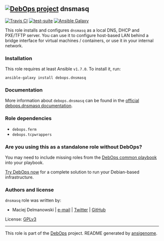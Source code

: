 ## [![DebOps project](http://debops.org/images/debops-small.png)](http://debops.org) dnsmasq

[![Travis CI](http://img.shields.io/travis/debops/ansible-dnsmasq.svg?style=flat)](http://travis-ci.org/debops/ansible-dnsmasq) [![test-suite](http://img.shields.io/badge/test--suite-ansible--dnsmasq-blue.svg?style=flat)](https://github.com/debops/test-suite/tree/master/ansible-dnsmasq/)  [![Ansible Galaxy](http://img.shields.io/badge/galaxy-debops.dnsmasq-660198.svg?style=flat)](https://galaxy.ansible.com/list#/roles/1561)

This role installs and configures `dnsmasq` as a local DNS, DHCP and
PXE/TFTP server. You can use it to configure host-based LAN behind a bridge
interface for virtual machines / containers, or use it in your internal
network.

### Installation

This role requires at least Ansible `v1.7.0`. To install it, run:

    ansible-galaxy install debops.dnsmasq

### Documentation

More information about `debops.dnsmasq` can be found in the
[official debops.dnsmasq documentation](http://docs.debops.org/en/latest/ansible/roles/debops.dnsmasq.html).


### Role dependencies

- `debops.ferm`
- `debops.tcpwrappers`

### Are you using this as a standalone role without DebOps?

You may need to include missing roles from the [DebOps common
playbook](https://github.com/debops/debops-playbooks/blob/master/playbooks/common.yml)
into your playbook.

[Try DebOps now](https://github.com/debops/debops) for a complete solution to run your Debian-based infrastructure.





### Authors and license

`dnsmasq` role was written by:
- Maciej Delmanowski | [e-mail](mailto:drybjed@gmail.com) | [Twitter](https://twitter.com/drybjed) | [GitHub](https://github.com/drybjed)

License: [GPLv3](https://tldrlegal.com/license/gnu-general-public-license-v3-%28gpl-3%29)

***

This role is part of the [DebOps](http://debops.org/) project. README generated by [ansigenome](https://github.com/nickjj/ansigenome/).
